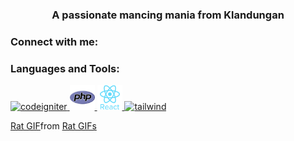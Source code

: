 <h3 align="center">A passionate mancing mania from Klandungan</h3>

<h3 align="left">Connect with me:</h3>
<p align="left">
</p>

<h3 align="left">Languages and Tools:</h3>
<p align="left"> <a href="https://codeigniter.com" target="_blank" rel="noreferrer"> <img src="https://cdn.worldvectorlogo.com/logos/codeigniter.svg" alt="codeigniter" width="40" height="40"/> </a> <a href="https://www.php.net" target="_blank" rel="noreferrer"> <img src="https://raw.githubusercontent.com/devicons/devicon/master/icons/php/php-original.svg" alt="php" width="40" height="40"/> </a> <a href="https://reactjs.org/" target="_blank" rel="noreferrer"> <img src="https://raw.githubusercontent.com/devicons/devicon/master/icons/react/react-original-wordmark.svg" alt="react" width="40" height="40"/> </a> <a href="https://tailwindcss.com/" target="_blank" rel="noreferrer"> <img src="https://www.vectorlogo.zone/logos/tailwindcss/tailwindcss-icon.svg" alt="tailwind" width="40" height="40"/> </a> </p>
<div class="tenor-gif-embed" data-postid="20277729" data-share-method="host" data-aspect-ratio="0.5625" data-width="100%"><a href="https://tenor.com/view/rat-gif-20277729">Rat GIF</a>from <a href="https://tenor.com/search/rat-gifs">Rat GIFs</a></div> <script type="text/javascript" async src="https://tenor.com/embed.js"></script>
